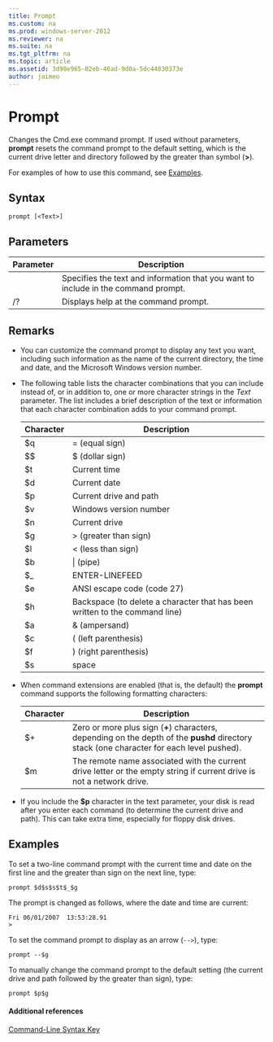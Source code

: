 ```yaml
---
title: Prompt
ms.custom: na
ms.prod: windows-server-2012
ms.reviewer: na
ms.suite: na
ms.tgt_pltfrm: na
ms.topic: article
ms.assetid: 3d98e965-02eb-46ad-9d0a-5dc44830373e
author: jaimeo
---
```

# Prompt
Changes the Cmd.exe command prompt. If used without parameters, **prompt** resets the command prompt to the default setting, which is the current drive letter and directory followed by the greater than symbol \(**>**\).  
  
For examples of how to use this command, see [Examples](#BKMK_examples).  
  
## Syntax  
  
```  
prompt [<Text>]  
```  
  
## Parameters  
  
|Parameter|Description|  
|-------------|---------------|  
|<Text>|Specifies the text and information that you want to include in the command prompt.|  
|\/?|Displays help at the command prompt.|  
  
## Remarks  
  
-   You can customize the command prompt to display any text you want, including such information as the name of the current directory, the time and date, and the Microsoft Windows version number.  
  
-   The following table lists the character combinations that you can include instead of, or in addition to, one or more character strings in the *Text* parameter. The list includes a brief description of the text or information that each character combination adds to your command prompt.  
  
    |Character|Description|  
    |-------------|---------------|  
    |$q|\= \(equal sign\)|  
    |$$|$ \(dollar sign\)|  
    |$t|Current time|  
    |$d|Current date|  
    |$p|Current drive and path|  
    |$v|Windows version number|  
    |$n|Current drive|  
    |$g|> \(greater than sign\)|  
    |$l|< \(less than sign\)|  
    |$b|&#124; \(pipe\)|  
    |$\_|ENTER\-LINEFEED|  
    |$e|ANSI escape code \(code 27\)|  
    |$h|Backspace \(to delete a character that has been written to the command line\)|  
    |$a|& \(ampersand\)|  
    |$c|\( \(left parenthesis\)|  
    |$f|\) \(right parenthesis\)|  
    |$s|space|  
  
-   When command extensions are enabled \(that is, the default\) the **prompt** command supports the following formatting characters:  
  
    |Character|Description|  
    |-------------|---------------|  
    |$\+|Zero or more plus sign \(**\+**\) characters, depending on the depth of the **pushd** directory stack \(one character for each level pushed\).|  
    |$m|The remote name associated with the current drive letter or the empty string if current drive is not a network drive.|  
  
-   If you include the **$p** character in the text parameter, your disk is read after you enter each command \(to determine the current drive and path\). This can take extra time, especially for floppy disk drives.  
  
## <a name="BKMK_examples"></a>Examples  
To set a two\-line command prompt with the current time and date on the first line and the greater than sign on the next line, type:  
  
```  
prompt $d$s$s$t$_$g   
```  
  
The prompt is changed as follows, where the date and time are current:  
  
```  
Fri 06/01/2007  13:53:28.91  
>  
```  
  
To set the command prompt to display as an arrow \(`-->`\), type:  
  
```  
prompt --$g  
```  
  
To manually change the command prompt to the default setting \(the current drive and path followed by the greater than sign\), type:  
  
```  
prompt $p$g  
```  
  
#### Additional references  
[Command-Line Syntax Key](Command-Line-Syntax-Key.md)  
  

